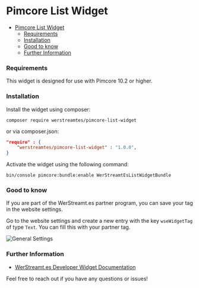 # Pimcore List Widget

<!-- TOC -->
* [Pimcore List Widget](#pimcore-list-widget)
  * [Requirements](#requirements)
  * [Installation](#installation)
  * [Good to know](#good-to-know)
  * [Further Information](#further-information)
<!-- TOC -->

### Requirements
This widget is designed for use with Pimcore 10.2 or higher.

### Installation
Install the widget using composer:

```shell
composer require werstreamtes/pimcore-list-widget
```

or via composer.json:
```json
"require" : {
    "werstreamtes/pimcore-list-widget" : "1.0.0",
}
```

Activate the widget using the following command:
```shell
bin/console pimcore:bundle:enable WerStreamtEsListWidgetBundle
```

### Good to know

If you are part of the WerStreamt.es partner program, you can save your tag in the website settings.

Go to the website settings and create a new entry with the key `wseWidgetTag` of type `Text`. You can fill this with your partner tag.

![General Settings](settings.gif)

### Further Information

* [WerStreamt.es Developer Widget Documentation](https://www.werstreamt.es/developers/widget/)


Feel free to reach out if you have any questions or issues!